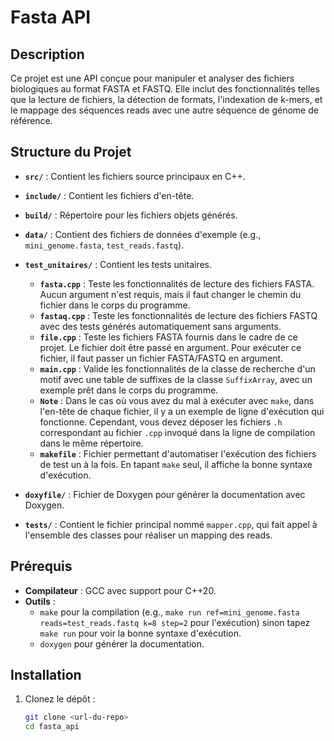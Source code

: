 # Fasta API

## Description
Ce projet est une API conçue pour manipuler et analyser des fichiers biologiques au format FASTA et FASTQ. Elle inclut des fonctionnalités telles que la lecture de fichiers, la détection de formats, l'indexation de k-mers, et le mappage des séquences reads avec une autre séquence de génome de référence.

## Structure du Projet
- **`src/`** : Contient les fichiers source principaux en C++.
- **`include/`** : Contient les fichiers d'en-tête.
- **`build/`** : Répertoire pour les fichiers objets générés.
- **`data/`** : Contient des fichiers de données d'exemple (e.g., `mini_genome.fasta`, `test_reads.fastq`).
- **`test_unitaires/`** : Contient les tests unitaires.
  - **`fasta.cpp`** : Teste les fonctionnalités de lecture des fichiers FASTA. Aucun argument n'est requis, mais il faut changer le chemin du fichier dans le corps du programme.
  - **`fastaq.cpp`** : Teste les fonctionnalités de lecture des fichiers FASTQ avec des tests générés automatiquement sans arguments.
  - **`file.cpp`** : Teste les fichiers FASTA fournis dans le cadre de ce projet. Le fichier doit être passé en argument. Pour exécuter ce fichier, il faut passer un fichier FASTA/FASTQ en argument.
  - **`main.cpp`** : Valide les fonctionnalités de la classe de recherche d'un motif avec une table de suffixes de la classe `SuffixArray`, avec un exemple prêt dans le corps du programme.
  - **`Note`** : Dans le cas où vous avez du mal à exécuter avec `make`, dans l'en-tête de chaque fichier, il y a un exemple de ligne d'exécution qui fonctionne. Cependant, vous devez déposer les fichiers `.h` correspondant au fichier `.cpp` invoqué dans la ligne de compilation dans le même répertoire.
  - **`makefile`** : Fichier permettant d'automatiser l'exécution des fichiers de test un à la fois. En tapant `make` seul, il affiche la bonne syntaxe d'exécution.
 
- **`doxyfile/`** : Fichier de Doxygen pour générer la documentation avec Doxygen.
- **`tests/`** : Contient le fichier principal nommé `mapper.cpp`, qui fait appel à l'ensemble des classes pour réaliser un mapping des reads.

## Prérequis
- **Compilateur** : GCC avec support pour C++20.
- **Outils** :
  - `make` pour la compilation (e.g., `make run ref=mini_genome.fasta reads=test_reads.fastq k=8 step=2` pour l'exécution) sinon tapez `make run` pour voir la bonne syntaxe d'exécution.
  - `doxygen` pour générer la documentation.

## Installation
1. Clonez le dépôt :
   ```bash
   git clone <url-du-repo>
   cd fasta_api